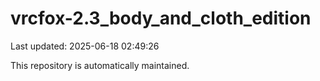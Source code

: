 # vrcfox-2.3_body_and_cloth_edition

Last updated: 2025-06-18 02:49:26

This repository is automatically maintained.
